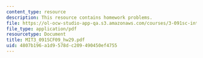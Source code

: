 ```yaml
---
content_type: resource
description: This resource contains homework problems.
file: https://ol-ocw-studio-app-qa.s3.amazonaws.com/courses/3-091sc-introduction-to-solid-state-chemistry-fall-2010/4807b196a1d9578dc209490450ef4755_MIT3_091SCF09_hw29.pdf
file_type: application/pdf
resourcetype: Document
title: MIT3_091SCF09_hw29.pdf
uid: 4807b196-a1d9-578d-c209-490450ef4755
---
```

